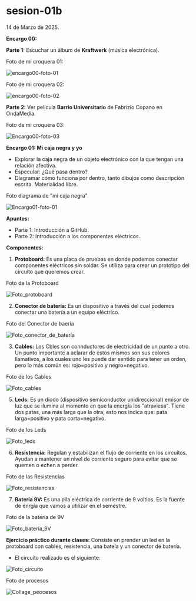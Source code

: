 # sesion-01b

14 de Marzo de 2025.

**Encargo 00:**

**Parte 1:** Escuchar un álbum de **Kraftwerk** (música electrónica).

Foto de mi croquera 01:

![encargo00-foto-01](https://github.com/user-attachments/assets/71ef3ce4-178a-473e-943d-9d30f430fbc9)

Foto de mi croquera 02:

![encargo00-foto-02](https://github.com/user-attachments/assets/159d4ecc-a30a-41ee-bc8b-218e21984e30)

**Parte 2:** Ver película **Barrio Universitario** de Fabrizio Copano en OndaMedia.

Foto de mi croquera 03:

![Encargo00-foto-03](https://github.com/user-attachments/assets/c8d53342-5afa-4cc9-a37a-28e3e8240b13)

**Encargo 01: Mi caja negra y yo**

 - Explorar la caja negra de un objeto electrónico con la que tengan una relación afectiva.
 - Especular: ¿Qué pasa dentro?
 - Diagramar cómo funciona por dentro, tanto dibujos como descripción escrita. Materialidad libre.

 Foto diagrama de "mi caja negra"

 ![Encargo01-foto-01](https://github.com/user-attachments/assets/5da0a0f9-2ca3-4daa-85ce-9502a213f7dc)

**Apuntes:**

 - Parte 1: Introducción a GitHub.
 - Parte 2: Introducción a los componentes eléctricos.

**Componentes:**

 1. **Protoboard:** Es una placa de pruebas en donde podemos conectar componentes eléctricos sin soldar. Se utiliza para crear un prototipo del circuito que queremos crear.

Foto de la Protoboard

![Foto_protoboard](https://github.com/user-attachments/assets/1848ea62-842f-44c9-99df-fff83cd5109f)

 2. **Conector de batería:** Es un dispositivo a través del cual podemos conectar una batería a un equipo eléctrico.

Foto del Conector de baería

![Foto_conector_de_batería](https://github.com/user-attachments/assets/a1f23bc0-f19d-47d8-ab89-5e31a60074e9)

 3. **Cables:** Los Cbles son connductores de electricidad de un punto a otro. Un punto importante a aclarar de estos mismos son sus colores llamativos, a los cuales uno les puede dar sentido para tener un orden, pero lo más común es: rojo=positivo y negro=negativo.
 
Foto de los Cables

![Foto_cables](https://github.com/user-attachments/assets/07ae8766-e945-43f1-bc7d-1c910ecc4576)

 5.  **Leds:** Es un diodo (dispositivo semiconductor unidireccional) emisor de luz que se ilumina al momento en que la energía los "atraviesa". Tiene dos patas, una más larga que la otra; esto nos indica que: pata larga=positivo y pata corta=negativo.

Foto de los Leds

![Foto_leds](https://github.com/user-attachments/assets/4e3e8dba-936e-4301-b410-f4484b4b6d2d)
   
 6.  **Resistencia:** Regulan y estabilizan el flujo de corriente en los circuitos. Ayudan a mantener un nivel de corriente seguro para evitar que se quemen o echen a perder.

Foto de las Resistencias

![Foto_resistencias](https://github.com/user-attachments/assets/5fa0a9b3-88bd-40c3-aa75-d45f924e3c83)

 7. **Batería 9V:** Es una pila eléctrica de corriente de 9 voltios. Es la fuente de enrgía que vamos a utilizar en el semestre.

Foto de la batería de 9V

![Foto_batería_9V](https://github.com/user-attachments/assets/6f7002df-f01e-4d4e-8d08-2e6dcb0516e7)

**Ejercicio práctico durante clases:** Consiste en prender un led en la protoboard con cables, resistencia, una bateía y un conector de batería.

 - El circuito realizado es el siguiente:

![Foto_circuito](https://github.com/user-attachments/assets/65dd78b9-4222-47c0-9a87-67de70811656)

Foto de procesos

![Collage_peocesos](https://github.com/user-attachments/assets/a560060b-a66b-41a1-897c-942926702717)




